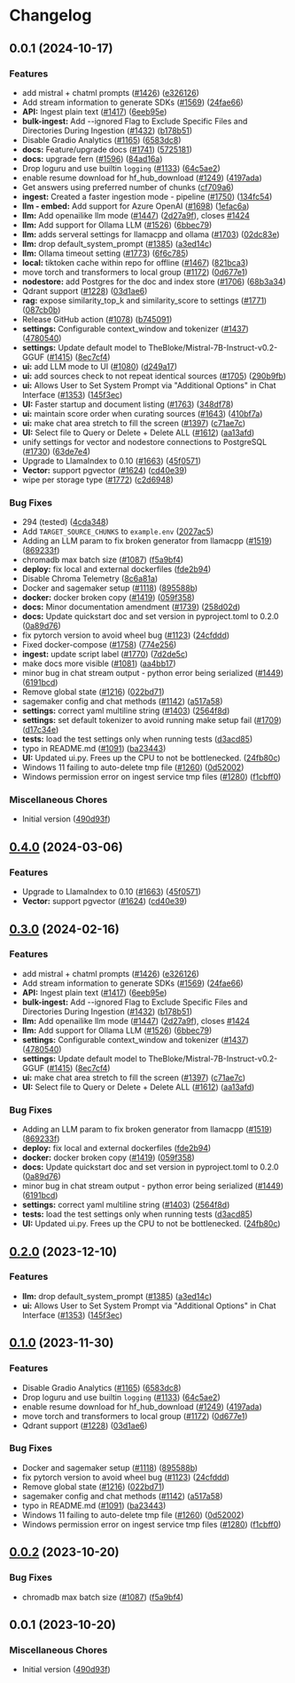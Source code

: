 # Changelog

## 0.0.1 (2024-10-17)


### Features

* add mistral + chatml prompts ([#1426](https://github.com/MayhemYDG/repo-14/issues/1426)) ([e326126](https://github.com/MayhemYDG/repo-14/commit/e326126d0d4cd7e46a79f080c442c86f6dd4d24b))
* Add stream information to generate SDKs ([#1569](https://github.com/MayhemYDG/repo-14/issues/1569)) ([24fae66](https://github.com/MayhemYDG/repo-14/commit/24fae660e6913aac6b52745fb2c2fe128ba2eb79))
* **API:** Ingest plain text ([#1417](https://github.com/MayhemYDG/repo-14/issues/1417)) ([6eeb95e](https://github.com/MayhemYDG/repo-14/commit/6eeb95ec7f17a618aaa47f5034ee5bccae02b667))
* **bulk-ingest:** Add --ignored Flag to Exclude Specific Files and Directories During Ingestion ([#1432](https://github.com/MayhemYDG/repo-14/issues/1432)) ([b178b51](https://github.com/MayhemYDG/repo-14/commit/b178b514519550e355baf0f4f3f6beb73dca7df2))
* Disable Gradio Analytics ([#1165](https://github.com/MayhemYDG/repo-14/issues/1165)) ([6583dc8](https://github.com/MayhemYDG/repo-14/commit/6583dc84c082773443fc3973b1cdf8095fa3fec3))
* **docs:** Feature/upgrade docs ([#1741](https://github.com/MayhemYDG/repo-14/issues/1741)) ([5725181](https://github.com/MayhemYDG/repo-14/commit/572518143ac46532382db70bed6f73b5082302c1))
* **docs:** upgrade fern ([#1596](https://github.com/MayhemYDG/repo-14/issues/1596)) ([84ad16a](https://github.com/MayhemYDG/repo-14/commit/84ad16af80191597a953248ce66e963180e8ddec))
* Drop loguru and use builtin `logging` ([#1133](https://github.com/MayhemYDG/repo-14/issues/1133)) ([64c5ae2](https://github.com/MayhemYDG/repo-14/commit/64c5ae214a9520151c9c2d52ece535867d799367))
* enable resume download for hf_hub_download ([#1249](https://github.com/MayhemYDG/repo-14/issues/1249)) ([4197ada](https://github.com/MayhemYDG/repo-14/commit/4197ada6267c822f32c1d7ba2be6e7ce145a3404))
* Get answers using preferred number of chunks ([cf709a6](https://github.com/MayhemYDG/repo-14/commit/cf709a6b7a951fc333ef5a089b24179ca660469b))
* **ingest:** Created a faster ingestion mode - pipeline ([#1750](https://github.com/MayhemYDG/repo-14/issues/1750)) ([134fc54](https://github.com/MayhemYDG/repo-14/commit/134fc54d7d636be91680dc531f5cbe2c5892ac56))
* **llm - embed:** Add support for Azure OpenAI ([#1698](https://github.com/MayhemYDG/repo-14/issues/1698)) ([1efac6a](https://github.com/MayhemYDG/repo-14/commit/1efac6a3fe19e4d62325e2c2915cd84ea277f04f))
* **llm:** Add openailike llm mode ([#1447](https://github.com/MayhemYDG/repo-14/issues/1447)) ([2d27a9f](https://github.com/MayhemYDG/repo-14/commit/2d27a9f956d672cb1fe715cf0acdd35c37f378a5)), closes [#1424](https://github.com/MayhemYDG/repo-14/issues/1424)
* **llm:** Add support for Ollama LLM ([#1526](https://github.com/MayhemYDG/repo-14/issues/1526)) ([6bbec79](https://github.com/MayhemYDG/repo-14/commit/6bbec79583b7f28d9bea4b39c099ebef149db843))
* **llm:** adds serveral settings for llamacpp and ollama ([#1703](https://github.com/MayhemYDG/repo-14/issues/1703)) ([02dc83e](https://github.com/MayhemYDG/repo-14/commit/02dc83e8e9f7ada181ff813f25051bbdff7b7c6b))
* **llm:** drop default_system_prompt ([#1385](https://github.com/MayhemYDG/repo-14/issues/1385)) ([a3ed14c](https://github.com/MayhemYDG/repo-14/commit/a3ed14c58f77351dbd5f8f2d7868d1642a44f017))
* **llm:** Ollama timeout setting ([#1773](https://github.com/MayhemYDG/repo-14/issues/1773)) ([6f6c785](https://github.com/MayhemYDG/repo-14/commit/6f6c785dac2bbad37d0b67fda215784298514d39))
* **local:** tiktoken cache within repo for offline ([#1467](https://github.com/MayhemYDG/repo-14/issues/1467)) ([821bca3](https://github.com/MayhemYDG/repo-14/commit/821bca32e9ee7c909fd6488445ff6a04463bf91b))
* move torch and transformers to local group ([#1172](https://github.com/MayhemYDG/repo-14/issues/1172)) ([0d677e1](https://github.com/MayhemYDG/repo-14/commit/0d677e10b970aec222ec04837d0f08f1631b6d4a))
* **nodestore:** add Postgres for the doc and index store ([#1706](https://github.com/MayhemYDG/repo-14/issues/1706)) ([68b3a34](https://github.com/MayhemYDG/repo-14/commit/68b3a34b032a08ca073a687d2058f926032495b3))
* Qdrant support ([#1228](https://github.com/MayhemYDG/repo-14/issues/1228)) ([03d1ae6](https://github.com/MayhemYDG/repo-14/commit/03d1ae6d70dffdd2411f0d4e92f65080fff5a6e2))
* **rag:** expose similarity_top_k and similarity_score to settings ([#1771](https://github.com/MayhemYDG/repo-14/issues/1771)) ([087cb0b](https://github.com/MayhemYDG/repo-14/commit/087cb0b7b74c3eb80f4f60b47b3a021c81272ae1))
* Release GitHub action ([#1078](https://github.com/MayhemYDG/repo-14/issues/1078)) ([b745091](https://github.com/MayhemYDG/repo-14/commit/b7450911b25b0b70528fd4b620cffb90766e3448))
* **settings:** Configurable context_window and tokenizer ([#1437](https://github.com/MayhemYDG/repo-14/issues/1437)) ([4780540](https://github.com/MayhemYDG/repo-14/commit/47805408703c23f0fd5cab52338142c1886b450b))
* **settings:** Update default model to TheBloke/Mistral-7B-Instruct-v0.2-GGUF ([#1415](https://github.com/MayhemYDG/repo-14/issues/1415)) ([8ec7cf4](https://github.com/MayhemYDG/repo-14/commit/8ec7cf49f40701a4f2156c48eb2fad9fe6220629))
* **ui:** add LLM mode to UI ([#1080](https://github.com/MayhemYDG/repo-14/issues/1080)) ([d249a17](https://github.com/MayhemYDG/repo-14/commit/d249a17c330abd122e4988d35d94bcc2df980700))
* **ui:** add sources check to not repeat identical sources ([#1705](https://github.com/MayhemYDG/repo-14/issues/1705)) ([290b9fb](https://github.com/MayhemYDG/repo-14/commit/290b9fb084632216300e89bdadbfeb0380724b12))
* **ui:** Allows User to Set System Prompt via "Additional Options" in Chat Interface ([#1353](https://github.com/MayhemYDG/repo-14/issues/1353)) ([145f3ec](https://github.com/MayhemYDG/repo-14/commit/145f3ec9f41c4def5abf4065a06fb0786e2d992a))
* **UI:** Faster startup and document listing ([#1763](https://github.com/MayhemYDG/repo-14/issues/1763)) ([348df78](https://github.com/MayhemYDG/repo-14/commit/348df781b51606b2f9810bcd46f850e54192fd16))
* **ui:** maintain score order when curating sources ([#1643](https://github.com/MayhemYDG/repo-14/issues/1643)) ([410bf7a](https://github.com/MayhemYDG/repo-14/commit/410bf7a71f17e77c4aec723ab80c233b53765964))
* **ui:** make chat area stretch to fill the screen ([#1397](https://github.com/MayhemYDG/repo-14/issues/1397)) ([c71ae7c](https://github.com/MayhemYDG/repo-14/commit/c71ae7cee92463bbc5ea9c434eab9f99166e1363))
* **UI:** Select file to Query or Delete + Delete ALL ([#1612](https://github.com/MayhemYDG/repo-14/issues/1612)) ([aa13afd](https://github.com/MayhemYDG/repo-14/commit/aa13afde07122f2ddda3942f630e5cadc7e4e1ee))
* unify settings for vector and nodestore connections to PostgreSQL ([#1730](https://github.com/MayhemYDG/repo-14/issues/1730)) ([63de7e4](https://github.com/MayhemYDG/repo-14/commit/63de7e4930ac90dd87620225112a22ffcbbb31ee))
* Upgrade to LlamaIndex to 0.10 ([#1663](https://github.com/MayhemYDG/repo-14/issues/1663)) ([45f0571](https://github.com/MayhemYDG/repo-14/commit/45f05711eb71ffccdedb26f37e680ced55795d44))
* **Vector:** support pgvector ([#1624](https://github.com/MayhemYDG/repo-14/issues/1624)) ([cd40e39](https://github.com/MayhemYDG/repo-14/commit/cd40e3982b780b548b9eea6438c759f1c22743a8))
* wipe per storage type ([#1772](https://github.com/MayhemYDG/repo-14/issues/1772)) ([c2d6948](https://github.com/MayhemYDG/repo-14/commit/c2d694852b4696834962a42fde047b728722ad74))


### Bug Fixes

* 294 (tested) ([4cda348](https://github.com/MayhemYDG/repo-14/commit/4cda348cf87f56ff237e376b03732b1b47a99215))
* Add `TARGET_SOURCE_CHUNKS` to `example.env` ([2027ac5](https://github.com/MayhemYDG/repo-14/commit/2027ac563b6606199563632191b65f5105af8ebe))
* Adding an LLM param to fix broken generator from llamacpp ([#1519](https://github.com/MayhemYDG/repo-14/issues/1519)) ([869233f](https://github.com/MayhemYDG/repo-14/commit/869233f0e4f03dc23e5fae43cf7cb55350afdee9))
* chromadb max batch size ([#1087](https://github.com/MayhemYDG/repo-14/issues/1087)) ([f5a9bf4](https://github.com/MayhemYDG/repo-14/commit/f5a9bf4e374b2d4c76438cf8a97cccf222ec8e6f))
* **deploy:** fix local and external dockerfiles ([fde2b94](https://github.com/MayhemYDG/repo-14/commit/fde2b942bc03688701ed563be6d7d597c75e4e4e))
* Disable Chroma Telemetry ([8c6a81a](https://github.com/MayhemYDG/repo-14/commit/8c6a81a07fc9c800d53f62a33f5ae3b5247a22a6))
* Docker and sagemaker setup ([#1118](https://github.com/MayhemYDG/repo-14/issues/1118)) ([895588b](https://github.com/MayhemYDG/repo-14/commit/895588b82a06c2bc71a9e22fb840c7f6442a3b5b))
* **docker:** docker broken copy ([#1419](https://github.com/MayhemYDG/repo-14/issues/1419)) ([059f358](https://github.com/MayhemYDG/repo-14/commit/059f35840adbc3fb93d847d6decf6da32d08670c))
* **docs:** Minor documentation amendment ([#1739](https://github.com/MayhemYDG/repo-14/issues/1739)) ([258d02d](https://github.com/MayhemYDG/repo-14/commit/258d02d87c5cb81d6c3a6f06aa69339b670dffa9))
* **docs:** Update quickstart doc and set version in pyproject.toml to 0.2.0 ([0a89d76](https://github.com/MayhemYDG/repo-14/commit/0a89d76cc5ed4371ffe8068858f23dfbb5e8cc37))
* fix pytorch version to avoid wheel bug ([#1123](https://github.com/MayhemYDG/repo-14/issues/1123)) ([24cfddd](https://github.com/MayhemYDG/repo-14/commit/24cfddd60f74aadd2dade4c63f6012a2489938a1))
* Fixed docker-compose ([#1758](https://github.com/MayhemYDG/repo-14/issues/1758)) ([774e256](https://github.com/MayhemYDG/repo-14/commit/774e2560520dc31146561d09a2eb464c68593871))
* **ingest:** update script label ([#1770](https://github.com/MayhemYDG/repo-14/issues/1770)) ([7d2de5c](https://github.com/MayhemYDG/repo-14/commit/7d2de5c96fd42e339b26269b3155791311ef1d08))
* make docs more visible ([#1081](https://github.com/MayhemYDG/repo-14/issues/1081)) ([aa4bb17](https://github.com/MayhemYDG/repo-14/commit/aa4bb17a2e6a797b450fa11a45e0b0528b8efecf))
* minor bug in chat stream output - python error being serialized ([#1449](https://github.com/MayhemYDG/repo-14/issues/1449)) ([6191bcd](https://github.com/MayhemYDG/repo-14/commit/6191bcdbd6e92b6f4d5995967dc196c9348c5954))
* Remove global state ([#1216](https://github.com/MayhemYDG/repo-14/issues/1216)) ([022bd71](https://github.com/MayhemYDG/repo-14/commit/022bd718e3dfc197027b1e24fb97e5525b186db4))
* sagemaker config and chat methods ([#1142](https://github.com/MayhemYDG/repo-14/issues/1142)) ([a517a58](https://github.com/MayhemYDG/repo-14/commit/a517a588c4927aa5c5c2a93e4f82a58f0599d251))
* **settings:** correct yaml multiline string ([#1403](https://github.com/MayhemYDG/repo-14/issues/1403)) ([2564f8d](https://github.com/MayhemYDG/repo-14/commit/2564f8d2bb8c4332a6a0ab6d722a2ac15006b85f))
* **settings:** set default tokenizer to avoid running make setup fail ([#1709](https://github.com/MayhemYDG/repo-14/issues/1709)) ([d17c34e](https://github.com/MayhemYDG/repo-14/commit/d17c34e81a84518086b93605b15032e2482377f7))
* **tests:** load the test settings only when running tests ([d3acd85](https://github.com/MayhemYDG/repo-14/commit/d3acd85fe34030f8cfd7daf50b30c534087bdf2b))
* typo in README.md ([#1091](https://github.com/MayhemYDG/repo-14/issues/1091)) ([ba23443](https://github.com/MayhemYDG/repo-14/commit/ba23443a70d323cd4f9a242b33fd9dce1bacd2db))
* **UI:** Updated ui.py. Frees up the CPU to not be bottlenecked. ([24fb80c](https://github.com/MayhemYDG/repo-14/commit/24fb80ca38f21910fe4fd81505d14960e9ed4faa))
* Windows 11 failing to auto-delete tmp file ([#1260](https://github.com/MayhemYDG/repo-14/issues/1260)) ([0d52002](https://github.com/MayhemYDG/repo-14/commit/0d520026a3d5b08a9b8487be992d3095b21e710c))
* Windows permission error on ingest service tmp files ([#1280](https://github.com/MayhemYDG/repo-14/issues/1280)) ([f1cbff0](https://github.com/MayhemYDG/repo-14/commit/f1cbff0fb7059432d9e71473cbdd039032dab60d))


### Miscellaneous Chores

* Initial version ([490d93f](https://github.com/MayhemYDG/repo-14/commit/490d93fdc1977443c92f6c42e57a1c585aa59430))

## [0.4.0](https://github.com/imartinez/privateGPT/compare/v0.3.0...v0.4.0) (2024-03-06)


### Features

* Upgrade to LlamaIndex to 0.10 ([#1663](https://github.com/imartinez/privateGPT/issues/1663)) ([45f0571](https://github.com/imartinez/privateGPT/commit/45f05711eb71ffccdedb26f37e680ced55795d44))
* **Vector:** support pgvector ([#1624](https://github.com/imartinez/privateGPT/issues/1624)) ([cd40e39](https://github.com/imartinez/privateGPT/commit/cd40e3982b780b548b9eea6438c759f1c22743a8))

## [0.3.0](https://github.com/imartinez/privateGPT/compare/v0.2.0...v0.3.0) (2024-02-16)


### Features

* add mistral + chatml prompts ([#1426](https://github.com/imartinez/privateGPT/issues/1426)) ([e326126](https://github.com/imartinez/privateGPT/commit/e326126d0d4cd7e46a79f080c442c86f6dd4d24b))
* Add stream information to generate SDKs ([#1569](https://github.com/imartinez/privateGPT/issues/1569)) ([24fae66](https://github.com/imartinez/privateGPT/commit/24fae660e6913aac6b52745fb2c2fe128ba2eb79))
* **API:** Ingest plain text ([#1417](https://github.com/imartinez/privateGPT/issues/1417)) ([6eeb95e](https://github.com/imartinez/privateGPT/commit/6eeb95ec7f17a618aaa47f5034ee5bccae02b667))
* **bulk-ingest:** Add --ignored Flag to Exclude Specific Files and Directories During Ingestion ([#1432](https://github.com/imartinez/privateGPT/issues/1432)) ([b178b51](https://github.com/imartinez/privateGPT/commit/b178b514519550e355baf0f4f3f6beb73dca7df2))
* **llm:** Add openailike llm mode ([#1447](https://github.com/imartinez/privateGPT/issues/1447)) ([2d27a9f](https://github.com/imartinez/privateGPT/commit/2d27a9f956d672cb1fe715cf0acdd35c37f378a5)), closes [#1424](https://github.com/imartinez/privateGPT/issues/1424)
* **llm:** Add support for Ollama LLM ([#1526](https://github.com/imartinez/privateGPT/issues/1526)) ([6bbec79](https://github.com/imartinez/privateGPT/commit/6bbec79583b7f28d9bea4b39c099ebef149db843))
* **settings:** Configurable context_window and tokenizer ([#1437](https://github.com/imartinez/privateGPT/issues/1437)) ([4780540](https://github.com/imartinez/privateGPT/commit/47805408703c23f0fd5cab52338142c1886b450b))
* **settings:** Update default model to TheBloke/Mistral-7B-Instruct-v0.2-GGUF ([#1415](https://github.com/imartinez/privateGPT/issues/1415)) ([8ec7cf4](https://github.com/imartinez/privateGPT/commit/8ec7cf49f40701a4f2156c48eb2fad9fe6220629))
* **ui:** make chat area stretch to fill the screen ([#1397](https://github.com/imartinez/privateGPT/issues/1397)) ([c71ae7c](https://github.com/imartinez/privateGPT/commit/c71ae7cee92463bbc5ea9c434eab9f99166e1363))
* **UI:** Select file to Query or Delete + Delete ALL ([#1612](https://github.com/imartinez/privateGPT/issues/1612)) ([aa13afd](https://github.com/imartinez/privateGPT/commit/aa13afde07122f2ddda3942f630e5cadc7e4e1ee))


### Bug Fixes

* Adding an LLM param to fix broken generator from llamacpp ([#1519](https://github.com/imartinez/privateGPT/issues/1519)) ([869233f](https://github.com/imartinez/privateGPT/commit/869233f0e4f03dc23e5fae43cf7cb55350afdee9))
* **deploy:** fix local and external dockerfiles ([fde2b94](https://github.com/imartinez/privateGPT/commit/fde2b942bc03688701ed563be6d7d597c75e4e4e))
* **docker:** docker broken copy ([#1419](https://github.com/imartinez/privateGPT/issues/1419)) ([059f358](https://github.com/imartinez/privateGPT/commit/059f35840adbc3fb93d847d6decf6da32d08670c))
* **docs:** Update quickstart doc and set version in pyproject.toml to 0.2.0 ([0a89d76](https://github.com/imartinez/privateGPT/commit/0a89d76cc5ed4371ffe8068858f23dfbb5e8cc37))
* minor bug in chat stream output - python error being serialized ([#1449](https://github.com/imartinez/privateGPT/issues/1449)) ([6191bcd](https://github.com/imartinez/privateGPT/commit/6191bcdbd6e92b6f4d5995967dc196c9348c5954))
* **settings:** correct yaml multiline string ([#1403](https://github.com/imartinez/privateGPT/issues/1403)) ([2564f8d](https://github.com/imartinez/privateGPT/commit/2564f8d2bb8c4332a6a0ab6d722a2ac15006b85f))
* **tests:** load the test settings only when running tests ([d3acd85](https://github.com/imartinez/privateGPT/commit/d3acd85fe34030f8cfd7daf50b30c534087bdf2b))
* **UI:** Updated ui.py. Frees up the CPU to not be bottlenecked. ([24fb80c](https://github.com/imartinez/privateGPT/commit/24fb80ca38f21910fe4fd81505d14960e9ed4faa))

## [0.2.0](https://github.com/imartinez/privateGPT/compare/v0.1.0...v0.2.0) (2023-12-10)


### Features

* **llm:** drop default_system_prompt ([#1385](https://github.com/imartinez/privateGPT/issues/1385)) ([a3ed14c](https://github.com/imartinez/privateGPT/commit/a3ed14c58f77351dbd5f8f2d7868d1642a44f017))
* **ui:** Allows User to Set System Prompt via "Additional Options" in Chat Interface ([#1353](https://github.com/imartinez/privateGPT/issues/1353)) ([145f3ec](https://github.com/imartinez/privateGPT/commit/145f3ec9f41c4def5abf4065a06fb0786e2d992a))

## [0.1.0](https://github.com/imartinez/privateGPT/compare/v0.0.2...v0.1.0) (2023-11-30)


### Features

* Disable Gradio Analytics ([#1165](https://github.com/imartinez/privateGPT/issues/1165)) ([6583dc8](https://github.com/imartinez/privateGPT/commit/6583dc84c082773443fc3973b1cdf8095fa3fec3))
* Drop loguru and use builtin `logging` ([#1133](https://github.com/imartinez/privateGPT/issues/1133)) ([64c5ae2](https://github.com/imartinez/privateGPT/commit/64c5ae214a9520151c9c2d52ece535867d799367))
* enable resume download for hf_hub_download ([#1249](https://github.com/imartinez/privateGPT/issues/1249)) ([4197ada](https://github.com/imartinez/privateGPT/commit/4197ada6267c822f32c1d7ba2be6e7ce145a3404))
* move torch and transformers to local group ([#1172](https://github.com/imartinez/privateGPT/issues/1172)) ([0d677e1](https://github.com/imartinez/privateGPT/commit/0d677e10b970aec222ec04837d0f08f1631b6d4a))
* Qdrant support ([#1228](https://github.com/imartinez/privateGPT/issues/1228)) ([03d1ae6](https://github.com/imartinez/privateGPT/commit/03d1ae6d70dffdd2411f0d4e92f65080fff5a6e2))


### Bug Fixes

* Docker and sagemaker setup ([#1118](https://github.com/imartinez/privateGPT/issues/1118)) ([895588b](https://github.com/imartinez/privateGPT/commit/895588b82a06c2bc71a9e22fb840c7f6442a3b5b))
* fix pytorch version to avoid wheel bug ([#1123](https://github.com/imartinez/privateGPT/issues/1123)) ([24cfddd](https://github.com/imartinez/privateGPT/commit/24cfddd60f74aadd2dade4c63f6012a2489938a1))
* Remove global state ([#1216](https://github.com/imartinez/privateGPT/issues/1216)) ([022bd71](https://github.com/imartinez/privateGPT/commit/022bd718e3dfc197027b1e24fb97e5525b186db4))
* sagemaker config and chat methods ([#1142](https://github.com/imartinez/privateGPT/issues/1142)) ([a517a58](https://github.com/imartinez/privateGPT/commit/a517a588c4927aa5c5c2a93e4f82a58f0599d251))
* typo in README.md ([#1091](https://github.com/imartinez/privateGPT/issues/1091)) ([ba23443](https://github.com/imartinez/privateGPT/commit/ba23443a70d323cd4f9a242b33fd9dce1bacd2db))
* Windows 11 failing to auto-delete tmp file ([#1260](https://github.com/imartinez/privateGPT/issues/1260)) ([0d52002](https://github.com/imartinez/privateGPT/commit/0d520026a3d5b08a9b8487be992d3095b21e710c))
* Windows permission error on ingest service tmp files ([#1280](https://github.com/imartinez/privateGPT/issues/1280)) ([f1cbff0](https://github.com/imartinez/privateGPT/commit/f1cbff0fb7059432d9e71473cbdd039032dab60d))

## [0.0.2](https://github.com/imartinez/privateGPT/compare/v0.0.1...v0.0.2) (2023-10-20)


### Bug Fixes

* chromadb max batch size ([#1087](https://github.com/imartinez/privateGPT/issues/1087)) ([f5a9bf4](https://github.com/imartinez/privateGPT/commit/f5a9bf4e374b2d4c76438cf8a97cccf222ec8e6f))

## 0.0.1 (2023-10-20)

### Miscellaneous Chores

* Initial version ([490d93f](https://github.com/imartinez/privateGPT/commit/490d93fdc1977443c92f6c42e57a1c585aa59430))
